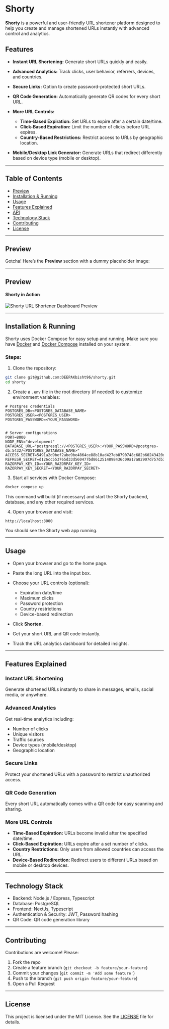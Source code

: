 # Shorty

**Shorty** is a powerful and user-friendly URL shortener platform designed to help you create and manage shortened URLs instantly with advanced control and analytics.

## Features

* **Instant URL Shortening:** Generate short URLs quickly and easily.
* **Advanced Analytics:** Track clicks, user behavior, referrers, devices, and countries.
* **Secure Links:** Option to create password-protected short URLs.
* **QR Code Generation:** Automatically generate QR codes for every short URL.
* **More URL Controls:**

  * **Time-Based Expiration:** Set URLs to expire after a certain date/time.
  * **Click-Based Expiration:** Limit the number of clicks before URL expires.
  * **Country-Based Restrictions:** Restrict access to URLs by geographic location.
* **Mobile/Desktop Link Generator:** Generate URLs that redirect differently based on device type (mobile or desktop).

---

## Table of Contents

* [Preview](#preview)
* [Installation & Running](#installation--running)
* [Usage](#usage)
* [Features Explained](#features-explained)
* [API](#api)
* [Technology Stack](#technology-stack)
* [Contributing](#contributing)
* [License](#license)

---


## Preview

Gotcha! Here’s the **Preview** section with a dummy placeholder image:

---

## Preview

#### Shorty in Action

![Shorty URL Shortener Dashboard Preview](https://via.placeholder.com/800x400.png?text=Shorty+URL+Shortener+Dashboard+Preview)

---


## Installation & Running

Shorty uses Docker Compose for easy setup and running. Make sure you have [Docker](https://docs.docker.com/get-docker/) and [Docker Compose](https://docs.docker.com/compose/install/) installed on your system.

### Steps:

1. Clone the repository:

```bash
git clone git@github.com:DEEPAKbisht96/shorty.git
cd shorty
```

2. Create a `.env` file in the root directory (if needed) to customize environment variables:

```env
# Postgres credentials
POSTGRES_DB=<POSTGRES_DATABASE_NAME>
POSTGRES_USER=<POSTGRES_USER>
POSTGRES_PASSWORD=<YOUR_PASSWORD>


# Server configurations
PORT=8000
NODE_ENV="development"
DATABASE_URL="postgresql://<POSTGRES_USER>:<YOUR_PASSWORD>@postgres-db:5432/<POSTGRES_DATABASE_NAME>"
ACCESS_SECRET=5491a2d9bef2abe9be4864ce88b10ad427eb8790748c682b60243420dbd20a9
REFRESH_SECRET=d126cc553765d33d560477bd8612514898436c09a17a82907d757d53f86dfaa
RAZORPAY_KEY_ID=<YOUR_RAZORPAY_KEY_ID>
RAZORPAY_KEY_SECRET=<YOUR_RAZORPAY_SECRET>
```

3. Start all services with Docker Compose:

```bash
docker compose up
```

This command will build (if necessary) and start the Shorty backend, database, and any other required services.

4. Open your browser and visit:

```
http://localhost:3000
```

You should see the Shorty web app running.

---

## Usage

* Open your browser and go to the home page.
* Paste the long URL into the input box.
* Choose your URL controls (optional):

  * Expiration date/time
  * Maximum clicks
  * Password protection
  * Country restrictions
  * Device-based redirection
* Click **Shorten**.
* Get your short URL and QR code instantly.
* Track the URL analytics dashboard for detailed insights.

---

## Features Explained

### Instant URL Shortening

Generate shortened URLs instantly to share in messages, emails, social media, or anywhere.

### Advanced Analytics

Get real-time analytics including:

* Number of clicks
* Unique visitors
* Traffic sources
* Device types (mobile/desktop)
* Geographic location

### Secure Links

Protect your shortened URLs with a password to restrict unauthorized access.

### QR Code Generation

Every short URL automatically comes with a QR code for easy scanning and sharing.

### More URL Controls

* **Time-Based Expiration:** URLs become invalid after the specified date/time.
* **Click-Based Expiration:** URLs expire after a set number of clicks.
* **Country Restrictions:** Only users from allowed countries can access the URL.
* **Device-Based Redirection:** Redirect users to different URLs based on mobile or desktop devices.

---

## Technology Stack

* Backend: Node.js / Express, Typescript
* Database: PostgreSQL
* Frontend: NextJs, Typescript
* Authentication & Security: JWT, Password hashing
* QR Code: QR code generation library

---

## Contributing

Contributions are welcome! Please:

1. Fork the repo
2. Create a feature branch (`git checkout -b feature/your-feature`)
3. Commit your changes (`git commit -m 'Add some feature'`)
4. Push to the branch (`git push origin feature/your-feature`)
5. Open a Pull Request

---

## License

This project is licensed under the MIT License. See the [LICENSE](LICENSE) file for details.
